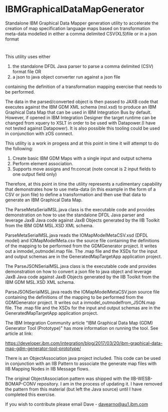 # IBMGraphicalDataMapGenerator
Standalone IBM Graphical Data Mapper generation utility to accelerate the creation of map specification language maps based on transformation meta-data modelled in either a comma delimited CSV(XLS)file or in a json format
#

This utility uses either 
1) the standalone DFDL Java parser to parse a comma delimited (CSV) format file OR 
2) a json to java object converter run against a json file 

containing the definition of a transformation mapping exercise that needs to be performed. 

The data in the parsed/converted object is then passed to JAXB code that executes against the IBM GDM XML schema (msl.xsd) to produce an IBM Graphical Data Map that can be used in IBM Integration Bus by default. However, if opened in IBM Integration Designer the target runtime can be changed from xquery to XSLT in order to be used with Datapower.(I have not tested against Datapower). It is also possible this tooling could be used in conjunction with zOS connect. 

This utility is a work in progess and at this point in time it will attempt to do the following:
1) Create basic IBM GDM Maps with a single input and output schema
2) Perform element association.
3) Supports move assigns and fn:concat (note concat is 2 input fields to one output field only)

Therefore, at this point in time the utility represents a rudimentary capability that demonstrates how to use meta-data (in this example in the form of a CSV or json file) to define a transformation and then use that data to generate an IBM Graphical Data Map. 

The ParseMetaSerialMSL.java class is the executable code and provides demonstration on how to use the standalone DFDL Java parser and leverage JaxB Java code against JaxB Objects generated by the IIB Toolkit from the IBM GDM MSL.XSD XML schema.

ParseMetaSerialMSL.java reads the IOMapModelMetaCSV.xsd (DFDL model) and IOMapModelMeta.csv the source file containing the definitions of the mapping to be performed from the GDMGenerator project. It writes out a inmodel_outmodel.map file. The .map file and the XSDs for the input and output schemas are in the GeneratedMapTargetApp application project.

The ParseJSONSerialMSL.java class is the executable code and provides demonstration on how to convert a json file to java object and leverage JaxB Java code against JaxB Objects generated by the IIB Toolkit from the IBM GDM MSL.XSD XML schema.

ParseJSONSerialMSL.java reads the IOMapModelMetaCSV.json source file containing the definitions of the mapping to be performed from the GDMGenerator project. It writes out a inmodel_outmodelfrom_JSON.map file. The .map file and the XSDs for the input and output schemas are in the GeneratedMapTargetApp application project.


The IBM Integration Community article "IBM Graphical Data Map (GDM) Generator Tool (Prototype)" has more information on running the tool. See article at link:

https://developer.ibm.com/integration/blog/2017/03/20/ibm-graphical-data-map-gdm-generator-tool-prototype/

There is an ObjectAssociation java project included. This code can be used in conjunction with an IIB Pattern to associate the generate map files with IIB Mapping Nodes in IIB Message flows.

The original ObjectAssociation pattern was shipped with the IIB-WESB-BOMAP-CONV repository. I am in the process of updating it. I have removed the pattern from this material (but left the Java source) until I have completed this exercise.


If you wish to contribute please email Dave - davearno@au1.ibm.com
